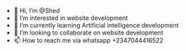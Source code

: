 - 👋 Hi, I’m @Shed
- 👀 I’m interested in website development
- 🌱 I’m currently learning Artificial intelligence development
- 💞️ I’m looking to collaborate on website development
- 📫 How to reach me via whatsapp +2347044416522


<!---
Shuganaija/Shuganaija is a ✨ special ✨ repository because its `README.md` (this file) appears on your GitHub profile.
You can click the Preview link to take a look at your changes.
--->
